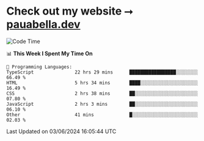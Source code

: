 # Check out my website ⭢ [pauabella.dev](https://pauabella.dev)

<!--START_SECTION:waka-->
![Code Time](http://img.shields.io/badge/Code%20Time-3%2C416%20hrs%2054%20mins-blue)

📊 **This Week I Spent My Time On** 

```text
💬 Programming Languages: 
TypeScript               22 hrs 29 mins      █████████████████░░░░░░░░   66.49 % 
HTML                     5 hrs 34 mins       ████░░░░░░░░░░░░░░░░░░░░░   16.49 % 
CSS                      2 hrs 38 mins       ██░░░░░░░░░░░░░░░░░░░░░░░   07.80 % 
JavaScript               2 hrs 3 mins        ██░░░░░░░░░░░░░░░░░░░░░░░   06.10 % 
Other                    41 mins             █░░░░░░░░░░░░░░░░░░░░░░░░   02.03 % 
```


 Last Updated on 03/06/2024 16:05:44 UTC
<!--END_SECTION:waka-->

